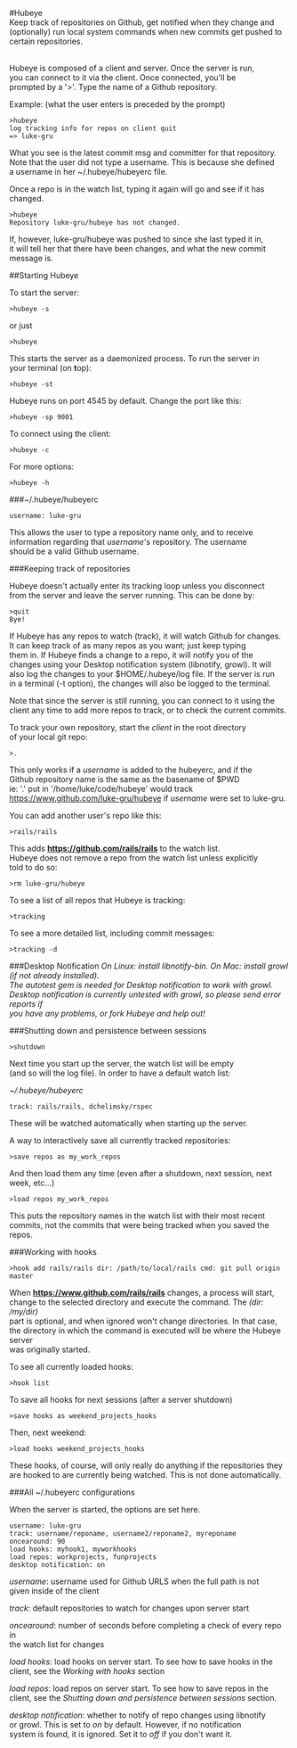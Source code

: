 #Hubeye
<br />
Keep track of repositories on Github, get notified when they change and<br />
(optionally) run local system commands when new commits get pushed to certain
repositories.<br />
<br />

Hubeye is composed of a client and server. Once the server is run,<br />
you can connect to it via the client. Once connected, you'll be<br />
prompted by a '>'. Type the name of a Github repository.

Example: (what the user enters is preceded by the prompt)

    >hubeye
    log tracking info for repos on client quit
    => luke-gru

What you see is the latest commit msg and committer for that repository.<br />
Note that the user did not type a username. This is because she defined <br />
a username in her ~/.hubeye/hubeyerc file.

Once a repo is in the watch list, typing it again will go and see if it has
changed.

    >hubeye
    Repository luke-gru/hubeye has not changed.

If, however, luke-gru/hubeye was pushed to since she last typed it in, <br />
it will tell her that there have been changes, and what the new commit <br />
message is.

##Starting Hubeye

To start the server:

    >hubeye -s
or just

    >hubeye

This starts the server as a daemonized process. To run the server in<br />
your terminal (on <b>t</b>op):

    >hubeye -st

Hubeye runs on port 4545 by default. Change the port like this:

    >hubeye -sp 9001

To connect using the client:

    >hubeye -c

For more options:

    >hubeye -h


###~/.hubeye/hubeyerc

    username: luke-gru

This allows the user to type a repository name only, and to receive<br />
information regarding that <i>username</i>'s repository. The username<br />
should be a valid Github username.

###Keeping track of repositories

Hubeye doesn't actually enter its tracking loop unless you disconnect<br />
from the server and leave the server running. This can be done by:

    >quit
    Bye!

If Hubeye has any repos to watch (track), it will watch Github for changes.<br />
It can keep track of as many repos as you want; just keep typing<br />
them in. If Hubeye finds a change to a repo, it will notify you of the<br />
changes using your Desktop notification system (libnotify, growl). It will<br />
also log the changes to your $HOME/.hubeye/log file. If the server is run<br />
in a terminal (-t option), the changes will also be logged to the terminal.<br />

Note that since the server is still running, you can connect to it using the<br />
client any time to add more repos to track, or to check the current commits.

To track your own repository, start the <i>client</i> in the root directory<br />
of your local git repo:

    >.

This only works if a <i>username</i> is added to the hubeyerc, and if the<br />
Github repository name is the same as the basename of $PWD<br />
ie: '.' put in '/home/luke/code/hubeye' would track https://www.github.com/luke-gru/hubeye
if <i>username</i> were set to luke-gru.<br />

You can add another user's repo like this:

    >rails/rails

This adds <b>https://github.com/rails/rails</b> to the watch list.<br />
Hubeye does not remove a repo from the watch list unless explicitly<br />
told to do so:

    >rm luke-gru/hubeye

To see a list of all repos that Hubeye is tracking:

    >tracking

To see a more detailed list, including commit messages:

    >tracking -d

###Desktop Notification
<i>On Linux: install libnotify-bin. On Mac: install growl (if not already installed).<br />
The autotest gem is needed for Desktop notification to work with growl.<br />
Desktop notification is currently untested with growl, so please send error reports if<br />
you have any problems, or fork Hubeye and help out!</i>

###Shutting down and persistence between sessions

    >shutdown

Next time you start up the server, the watch list will be empty<br />
(and so will the log file). In order to have a default watch list:

<i>~/.hubeye/hubeyerc</i>

    track: rails/rails, dchelimsky/rspec

These will be watched automatically when starting up the server.<br />

A way to interactively save all currently tracked repositories:

    >save repos as my_work_repos

And then load them any time (even after a shutdown, next session, next week, etc...)

    >load repos my_work_repos

This puts the repository names in the watch list with their most recent commits,
not the commits that were being tracked when you saved the repos.

###Working with hooks

    >hook add rails/rails dir: /path/to/local/rails cmd: git pull origin master

When <b>https://www.github.com/rails/rails</b> changes, a process will start, <br />
change to the selected directory and execute the command. The <i>(dir: /my/dir)</i><br />
part is optional, and when ignored won't change directories. In that case,<br />
the directory in which the command is executed will be where the Hubeye server<br />
was originally started.<br />

To see all currently loaded hooks:

    >hook list

To save all hooks for next sessions (after a server shutdown)

    >save hooks as weekend_projects_hooks

Then, next weekend:

    >load hooks weekend_projects_hooks

These hooks, of course, will only really do anything if the repositories they <br />
are hooked to are currently being watched. This is not done automatically.

###All ~/.hubeyerc configurations

When the server is started, the options are set here.

    username: luke-gru
    track: username/reponame, username2/reponame2, myreponame
    oncearound: 90
    load hooks: myhook1, myworkhooks
    load repos: workprojects, funprojects
    desktop notification: on

<i>username</i>: username used for Github URLS when the full path is not <br />
given inside of the client <br />

<i>track</i>: default repositories to watch for changes upon server start<br />

<i>oncearound</i>: number of seconds before completing a check of every repo in <br />
the watch list for changes <br />

<i>load hooks</i>: load hooks on server start. To see how to save hooks in the <br />
client, see the <i>Working with hooks</i> section <br />

<i>load repos</i>: load repos on server start. To see how to save repos in the <br />
client, see the <i>Shutting down and persistence between sessions</i> section.
<br />

<i>desktop notification</i>: whether to notify of repo changes using libnotify <br />
or growl. This is set to <i>on</i> by default. However, if no notification<br />
system is found, it is ignored. Set it to <i>off</i> if you don't want it.

